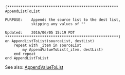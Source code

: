 
```applescript
(***************************************************
AppendListToList

PURPOSE:	Appends the source list to the dest list,
			skipping any values of ""

Updated:	2016/06/05 15:19 PDT
****************************************************)
on AppendListToList(sourceList, destList)
	repeat with _item in sourceList
		my AppendValueToList(_item, destList)
	end repeat
end AppendListToList
```

See also: [AppendValueToList](AS%2FAppendValueToList)
